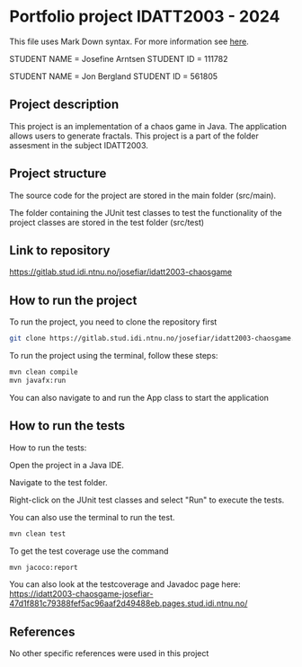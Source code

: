 # Portfolio project IDATT2003 - 2024
This file uses Mark Down syntax. For more information see [here](https://www.markdownguide.org/basic-syntax/).

STUDENT NAME = Josefine Arntsen
STUDENT ID = 111782

STUDENT NAME = Jon Bergland
STUDENT ID = 561805

## Project description

This project is an implementation of a chaos game in Java.
The application allows users to generate fractals. This project is a part of the folder assesment in the subject IDATT2003.


## Project structure


The source code for the project are stored in the main folder (src/main).

The folder containing the JUnit test classes to test the functionality of the project classes are stored in the test folder (src/test)

## Link to repository

https://gitlab.stud.idi.ntnu.no/josefiar/idatt2003-chaosgame

## How to run the project


To run the project, you need to clone the repository first
```bash
git clone https://gitlab.stud.idi.ntnu.no/josefiar/idatt2003-chaosgame.git
```

To run the project using the terminal, follow these steps:
```bash
mvn clean compile
mvn javafx:run
```

You can also navigate to and run the App class to start the application


## How to run the tests

How to run the tests:

Open the project in a Java IDE.

Navigate to the test folder.

Right-click on the JUnit test classes and select "Run" to execute the tests.


You can also use the terminal to run the test. 

```bash
mvn clean test
```

To get the test coverage use the command

```bash
mvn jacoco:report
```

You can also look at the testcoverage and Javadoc page here:
https://idatt2003-chaosgame-josefiar-47d1f881c79388fef5ac96aaf2d49488eb.pages.stud.idi.ntnu.no/

## References

No other specific references were used in this project


